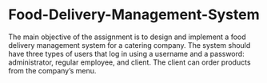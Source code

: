 # Food-Delivery-Management-System
The main objective of the assignment is to design and implement a food delivery management system for a catering company. The system should have three types of users that log in using a username and a password: administrator, regular employee, and client. The client can order products from the company’s menu.

